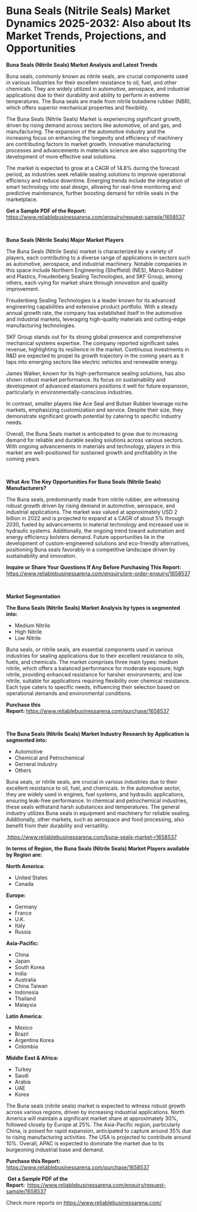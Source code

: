 <p><h1>Buna Seals (Nitrile Seals) Market Dynamics 2025-2032: Also about Its Market Trends, Projections, and Opportunities</h1></p><p><strong>Buna Seals (Nitrile Seals) Market Analysis and Latest Trends</strong></p>
<p><p>Buna seals, commonly known as nitrile seals, are crucial components used in various industries for their excellent resistance to oil, fuel, and other chemicals. They are widely utilized in automotive, aerospace, and industrial applications due to their durability and ability to perform in extreme temperatures. The Buna seals are made from nitrile butadiene rubber (NBR), which offers superior mechanical properties and flexibility.</p><p>The Buna Seals (Nitrile Seals) Market is experiencing significant growth, driven by rising demand across sectors like automotive, oil and gas, and manufacturing. The expansion of the automotive industry and the increasing focus on enhancing the longevity and efficiency of machinery are contributing factors to market growth. Innovative manufacturing processes and advancements in materials science are also supporting the development of more effective seal solutions.</p><p>The market is expected to grow at a CAGR of 14.8% during the forecast period, as industries seek reliable sealing solutions to improve operational efficiency and reduce downtime. Emerging trends include the integration of smart technology into seal design, allowing for real-time monitoring and predictive maintenance, further boosting demand for nitrile seals in the marketplace.</p></p>
<p><strong>Get a Sample PDF of the Report:&nbsp;</strong> <a href="https://www.reliablebusinessarena.com/enquiry/request-sample/1658537?utm_campaign=3192&utm_medium=2&utm_source=Github&utm_content=ia&utm_term=23032025&utm_id=buna-seals-nitrile-seals">https://www.reliablebusinessarena.com/enquiry/request-sample/1658537</a></p>
<p>&nbsp;</p>
<p><strong>Buna Seals (Nitrile Seals) Major Market Players</strong></p>
<p><p>The Buna Seals (Nitrile Seals) market is characterized by a variety of players, each contributing to a diverse range of applications in sectors such as automotive, aerospace, and industrial machinery. Notable companies in this space include Northern Engineering (Sheffield) (NES), Marco Rubber and Plastics, Freudenberg Sealing Technologies, and SKF Group, among others, each vying for market share through innovation and quality improvement.</p><p>Freudenberg Sealing Technologies is a leader known for its advanced engineering capabilities and extensive product portfolio. With a steady annual growth rate, the company has established itself in the automotive and industrial markets, leveraging high-quality materials and cutting-edge manufacturing technologies.</p><p>SKF Group stands out for its strong global presence and comprehensive mechanical systems expertise. The company reported significant sales revenue, highlighting its resilience in the market. Continuous investments in R&D are expected to propel its growth trajectory in the coming years as it taps into emerging sectors like electric vehicles and renewable energy.</p><p>James Walker, known for its high-performance sealing solutions, has also shown robust market performance. Its focus on sustainability and development of advanced elastomers positions it well for future expansion, particularly in environmentally-conscious industries.</p><p>In contrast, smaller players like Ace Seal and Butser Rubber leverage niche markets, emphasizing customization and service. Despite their size, they demonstrate significant growth potential by catering to specific industry needs.</p><p>Overall, the Buna Seals market is anticipated to grow due to increasing demand for reliable and durable sealing solutions across various sectors. With ongoing advancements in materials and technology, players in this market are well-positioned for sustained growth and profitability in the coming years.</p></p>
<p>&nbsp;</p>
<p><strong>What Are The Key Opportunities For Buna Seals (Nitrile Seals) Manufacturers?</strong></p>
<p><p>The Buna seals, predominantly made from nitrile rubber, are witnessing robust growth driven by rising demand in automotive, aerospace, and industrial applications. The market was valued at approximately USD 2 billion in 2022 and is projected to expand at a CAGR of about 5% through 2030, fueled by advancements in material technology and increased use in hydraulic systems. Additionally, the ongoing trend toward automation and energy efficiency bolsters demand. Future opportunities lie in the development of custom-engineered solutions and eco-friendly alternatives, positioning Buna seals favorably in a competitive landscape driven by sustainability and innovation.</p></p>
<p><strong>Inquire or Share Your Questions If Any Before Purchasing This Report:</strong> <a href="https://www.reliablebusinessarena.com/enquiry/pre-order-enquiry/1658537?utm_campaign=3192&utm_medium=2&utm_source=Github&utm_content=ia&utm_term=23032025&utm_id=buna-seals-nitrile-seals">https://www.reliablebusinessarena.com/enquiry/pre-order-enquiry/1658537</a></p>
<p>&nbsp;</p>
<p><strong>Market Segmentation</strong></p>
<p><strong>The Buna Seals (Nitrile Seals) Market Analysis by types is segmented into:</strong></p>
<p><ul><li>Medium Nitrile</li><li>High Nitrile</li><li>Low Nitrile</li></ul></p>
<p><p>Buna seals, or nitrile seals, are essential components used in various industries for sealing applications due to their excellent resistance to oils, fuels, and chemicals. The market comprises three main types: medium nitrile, which offers a balanced performance for moderate exposure; high nitrile, providing enhanced resistance for harsher environments; and low nitrile, suitable for applications requiring flexibility over chemical resistance. Each type caters to specific needs, influencing their selection based on operational demands and environmental conditions.</p></p>
<p><strong>Purchase this Report:&nbsp;</strong><a href="https://www.reliablebusinessarena.com/purchase/1658537?utm_campaign=3192&utm_medium=2&utm_source=Github&utm_content=ia&utm_term=23032025&utm_id=buna-seals-nitrile-seals">https://www.reliablebusinessarena.com/purchase/1658537</a></p>
<p>&nbsp;</p>
<p><strong>The Buna Seals (Nitrile Seals) Market Industry Research by Application is segmented into:</strong></p>
<p><ul><li>Automotive</li><li>Chemical and Petrochemical</li><li>Gerneral Industry</li><li>Others</li></ul></p>
<p><p>Buna seals, or nitrile seals, are crucial in various industries due to their excellent resistance to oil, fuel, and chemicals. In the automotive sector, they are widely used in engines, fuel systems, and hydraulic applications, ensuring leak-free performance. In chemical and petrochemical industries, these seals withstand harsh substances and temperatures. The general industry utilizes Buna seals in equipment and machinery for reliable sealing. Additionally, other markets, such as aerospace and food processing, also benefit from their durability and versatility.</p></p>
<p><a href="https://www.reliablebusinessarena.com/buna-seals-market-r1658537?utm_campaign=3192&utm_medium=2&utm_source=Github&utm_content=ia&utm_term=23032025&utm_id=buna-seals-nitrile-seals">&nbsp;https://www.reliablebusinessarena.com/buna-seals-market-r1658537</a></p>
<p><strong>In terms of Region, the Buna Seals (Nitrile Seals) Market Players available by Region are:</strong></p>
<p>
    <p> <strong> North America: </strong>
        <ul>
            <li>United States</li>
            <li>Canada</li>
        </ul>
        </p> 
    <p> <strong> Europe: </strong>
        <ul>
            <li>Germany</li>
            <li>France</li>
            <li>U.K.</li>
            <li>Italy</li>
            <li>Russia</li>
        </ul>
        </p> 
    <p> <strong> Asia-Pacific: </strong>
        <ul>
            <li>China</li>
            <li>Japan</li>
            <li>South Korea</li>
            <li>India</li>
            <li>Australia</li>
            <li>China Taiwan</li>
            <li>Indonesia</li>
            <li>Thailand</li>
            <li>Malaysia</li>
        </ul>
        </p> 
    <p> <strong> Latin America: </strong>
        <ul>
            <li>Mexico</li>
            <li>Brazil</li>
            <li>Argentina Korea</li>
            <li>Colombia</li>
        </ul>
        </p> 
    <p> <strong> Middle East & Africa: </strong>
        <ul>
            <li>Turkey</li>
            <li>Saudi</li>
            <li>Arabia</li>
            <li>UAE</li>
            <li>Korea</li>
        </ul>
    </p>
    </p>
<p><p>The Buna seals (nitrile seals) market is expected to witness robust growth across various regions, driven by increasing industrial applications. North America will maintain a significant market share at approximately 30%, followed closely by Europe at 25%. The Asia-Pacific region, particularly China, is poised for rapid expansion, anticipated to capture around 35% due to rising manufacturing activities. The USA is projected to contribute around 10%. Overall, APAC is expected to dominate the market due to its burgeoning industrial base and demand.</p></p>
<p><strong>Purchase this Report: </strong><a href="https://www.reliablebusinessarena.com/purchase/1658537?utm_campaign=3192&utm_medium=2&utm_source=Github&utm_content=ia&utm_term=23032025&utm_id=buna-seals-nitrile-seals">https://www.reliablebusinessarena.com/purchase/1658537</a></p>
<p>&nbsp;<strong>Get a Sample PDF of the Report:&nbsp;&nbsp;</strong><a href="https://www.reliablebusinessarena.com/enquiry/request-sample/1658537?utm_campaign=3192&utm_medium=2&utm_source=Github&utm_content=ia&utm_term=23032025&utm_id=buna-seals-nitrile-seals">https://www.reliablebusinessarena.com/enquiry/request-sample/1658537</a></p>
<p><strong></strong></p>
<p>Check more reports on <a href="https://www.reliablebusinessarena.com/?utm_campaign=3192&utm_medium=2&utm_source=Github&utm_content=ia&utm_term=23032025&utm_id=buna-seals-nitrile-seals">https://www.reliablebusinessarena.com/</a></p>